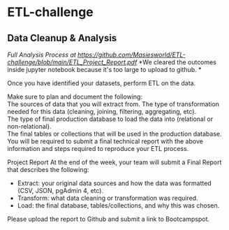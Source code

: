 # ETL-challenge
## Data Cleanup &amp; Analysis 
*Full Analysis Process at https://github.com/Masiesworld/ETL-challenge/blob/main/ETL_Project_Report.pdf*
*We cleared the outcomes inside jupyter notebook because it's too large to upload to github. *

Once you have identified your datasets, perform ETL on the data. 

Make sure to plan and document the following:  
The sources of data that you will extract from.  The type of transformation needed for this data (cleaning, joining, filtering, aggregating, etc).  
The type of final production database to load the data into (relational or non-relational).  
The final tables or collections that will be used in the production database.  
You will be required to submit a final technical report with the above information and steps required to reproduce your ETL process.  

Project Report At the end of the week, your team will submit a Final Report that describes the following:  
* Extract: your original data sources and how the data was formatted (CSV, JSON, pgAdmin 4, etc).  
* Transform: what data cleaning or transformation was required.  
* Load: the final database, tables/collections, and why this was chosen.  

Please upload the report to Github and submit a link to Bootcampspot.
